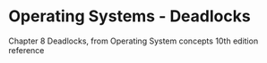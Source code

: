 # Operating Systems - Deadlocks

Chapter 8 Deadlocks, from Operating System concepts 10th edition reference

